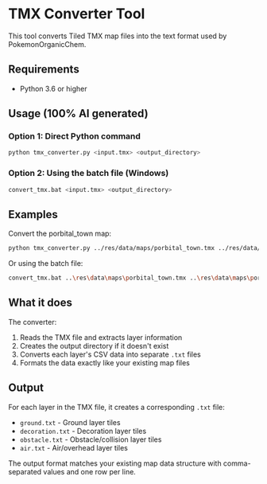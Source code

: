 # TMX Converter Tool

This tool converts Tiled TMX map files into the text format used by PokemonOrganicChem.

## Requirements

- Python 3.6 or higher

## Usage (100% AI generated)

### Option 1: Direct Python command
```bash
python tmx_converter.py <input.tmx> <output_directory>
```

### Option 2: Using the batch file (Windows)
```bash
convert_tmx.bat <input.tmx> <output_directory>
```

## Examples

Convert the porbital_town map:
```bash
python tmx_converter.py ../res/data/maps/porbital_town.tmx ../res/data/maps/porbitalTown
```

Or using the batch file:
```bash
convert_tmx.bat ..\res\data\maps\porbital_town.tmx ..\res\data\maps\porbitalTown
```

## What it does

The converter:
1. Reads the TMX file and extracts layer information
2. Creates the output directory if it doesn't exist
3. Converts each layer's CSV data into separate `.txt` files
4. Formats the data exactly like your existing map files

## Output

For each layer in the TMX file, it creates a corresponding `.txt` file:
- `ground.txt` - Ground layer tiles
- `decoration.txt` - Decoration layer tiles  
- `obstacle.txt` - Obstacle/collision layer tiles
- `air.txt` - Air/overhead layer tiles

The output format matches your existing map data structure with comma-separated values and one row per line. 